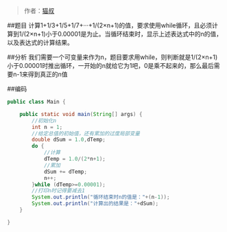 > 作者：[猫叔](https://github.com/UncleCatMySelf)

##题目
计算1+1/3+1/5+1/7+···+1/(2×n+1)的值，要求使用while循环，且必须计算到1/(2×n+1)小于0.00001是为止。当循环结束时，显示上述表达式中的n的值，以及表达式的计算结果。

##分析
我们需要一个可变量来作为n，题目要求用while，则判断就是1/(2×n+1)小于0.00001时推出循环，一开始的n就给它为1吧，0是乘不起来的，那么最后需要n-1来得到真正的n值

##编码

```java
public class Main {

    public static void main(String[] args) {
        //初始化n
        int n = 1;
        //给定总值的初始值，还有累加的过度局部变量
        double dSum = 1.0,dTemp;
        do {
            //计算
            dTemp = 1.0/(2*n+1);
            //累加
            dSum += dTemp;
            n++;
        }while (dTemp>=0.00001);
        //打印n时记得要减去1
        System.out.println("循环结束时n的值是："+(n-1));
        System.out.println("计算出的结果是："+dSum);
    }

}
```